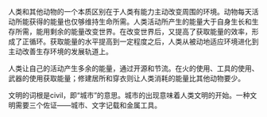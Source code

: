 人类和其他动物的一个本质区别在于人类有能力主动改变周围的环境。动物每天活动所能获得的能量也仅够维持生命所需。人类活动所产生的能量大于自身生长和生存所需，能用剩余的能量改变世界。在改变世界后，又提高了获取能量的效率，形成了正循环。获取能量的水平提高到一定程度之后，人类从被动地适应环境进化到主动改善生存环境的发展轨道上。

人类让自己的活动产生多余的能量，通过开源和节流。在火的使用、工具的使用、武器的使用获取能量；修建居所和穿衣则让人类消耗的能量比其他动物要少。

文明的词根是civil，即“城市”的意思。城市的出现意味着人类文明的开始。一种文明需要三个佐证——城市、文字记载和金属工具。
